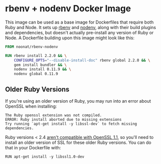 rbenv + nodenv Docker Image
===========================

This image can be used as a base image for Dockerfiles that require both
Ruby and Node. It sets up [rbenv] and [nodenv], along with their build plugins
and dependencies, but doesn't actually pre-install any version of Ruby or Node.
A Dockerfile building upon this image might look like this:

```dockerfile
FROM noonat/rbenv-nodenv

RUN rbenv install 2.2.0 && \
    CONFIGURE_OPTS="--disable-install-doc" rbenv global 2.2.0 && \
    gem install bundler && \
    nodenv install 0.11.9 && \
    nodenv global 0.11.9
```

Older Ruby Versions
-------------------

If you're using an older version of Ruby, you may run into an error about
OpenSSL when installing:

```
The Ruby openssl extension was not compiled.
ERROR: Ruby install aborted due to missing extensions
Try running `apt-get install -y libssl-dev` to fetch missing dependencies.
```

Ruby versions < 2.4 [aren't compatible with OpenSSL 1.1][openssl], so you'll
need to install an older version of SSL for these older Ruby versions. You
can do that in your Dockerfile with:

```
RUN apt-get install -y libssl1.0-dev
```

[rbenv]: https://github.com/sstephenson/rbenv
[nodenv]: https://github.com/OiNutter/nodenv
[openssl]: https://github.com/rbenv/ruby-build/issues/1199
